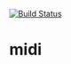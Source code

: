 [![Build Status](https://travis-ci.org/ml-midi/midi.svg?branch=master)](https://travis-ci.org/ml-midi/midi)


# midi
